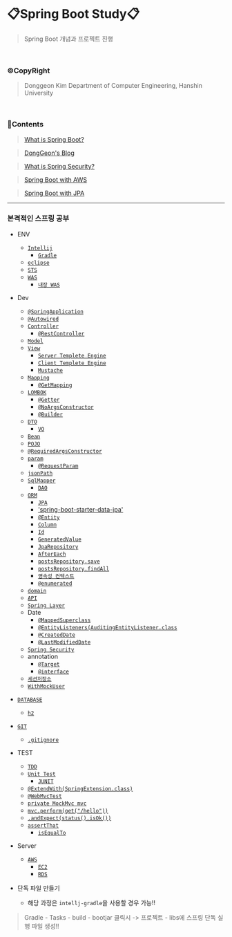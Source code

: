 # 📋Spring Boot Study📋

> Spring Boot 개념과 프로젝트 진행 

<br>

### ©CopyRight

> Donggeon Kim
> Department of Computer Engineering, Hanshin University

<br>


### 📒Contents

> [What is Spring Boot?](https://github.com/DongGeon0908/Spring-Boot/tree/master/Spring%20Boot%20Basic)

> [DongGeon's Blog](https://github.com/DongGeon0908/Spring-Boot/tree/master/Spring%20Boot%20Blog)

> [What is Spring Security?](https://github.com/DongGeon0908/Spring-Boot/tree/master/Spring%20Boot%20Security)

> [Spring Boot with AWS](https://github.com/DongGeon0908/Spring-Boot/tree/master/Spring-Boot-With-AWS)

> [Spring Boot with JPA](https://github.com/DongGeon0908/Spring-Boot/tree/master/Spring%20Boot%20With%20JPA)

<hr />

### 본격적인 스프링 공부

- ENV
    + [`Intellij`](https://github.com/DongGeon0908/Spring-Boot/blob/master/Spring-Boot-With-AWS/Intellij.md)
        * [`Gradle`](https://github.com/DongGeon0908/Spring-Boot/blob/master/Spring-Boot-With-AWS/Gradle.md)
    + [`eclipse`](https://github.com/DongGeon0908/Spring-Boot/blob/master/Spring-Boot-With-AWS/eclipse.md)
    + [`STS`](https://github.com/DongGeon0908/Spring-Boot/blob/master/Spring-Boot-With-AWS/STS.md)
    + [`WAS`](https://github.com/DongGeon0908/Spring-Boot/blob/master/Spring-Boot-With-AWS/WAS.md)
        * [`내장 WAS`](https://github.com/DongGeon0908/Spring-Boot/blob/master/Spring-Boot-With-AWS/InnerWAS.md)
- Dev
    + [`@SpringApplication`](https://github.com/DongGeon0908/Spring-Boot/blob/master/Spring-Boot-With-AWS/SpringApplication.md)
    + [`@Autowired`](https://github.com/DongGeon0908/Spring-Boot/blob/master/Spring-Boot-With-AWS/Autowired.md)
    + [`Controller`](https://github.com/DongGeon0908/Spring-Boot/blob/master/Spring-Boot-With-AWS/Controller.md)
        * [`@RestController`](https://github.com/DongGeon0908/Spring-Boot/blob/master/Spring-Boot-With-AWS/RestController.md)
    + [`Model`](https://github.com/DongGeon0908/Spring-Boot/blob/master/Spring-Boot-With-AWS/Model.md)
    + [`View`](https://github.com/DongGeon0908/Spring-Boot/blob/master/Spring-Boot-With-AWS/View.md)
        * [`Server Templete Engine`](https://github.com/DongGeon0908/Spring-Boot/blob/master/Spring-Boot-With-AWS/ServerTemplete.md)
        * [`Client Templete Engine`](https://github.com/DongGeon0908/Spring-Boot/blob/master/Spring-Boot-With-AWS/ClientTemplete.md)
        * [`Mustache`](https://github.com/DongGeon0908/Spring-Boot/blob/master/Spring-Boot-With-AWS/Mustache.md)
    + [`Mapping`](https://github.com/DongGeon0908/Spring-Boot/blob/master/Spring-Boot-With-AWS/Mapping.md)
        * [`@GetMapping`](https://github.com/DongGeon0908/Spring-Boot/blob/master/Spring-Boot-With-AWS/GetMapping.md)
    + [`LOMBOK`](https://github.com/DongGeon0908/Spring-Boot/blob/master/Spring-Boot-With-AWS/LOMBOK.md)
        * [`@Getter`](https://github.com/DongGeon0908/Spring-Boot/blob/master/Spring-Boot-With-AWS/Getter.md)
        * [`@NoArgsConstructor`](https://github.com/DongGeon0908/Spring-Boot/blob/master/Spring-Boot-With-AWS/NoArgsConstructor.md)
        * [`@Builder`](https://github.com/DongGeon0908/Spring-Boot/blob/master/Spring-Boot-With-AWS/Builder.md)
    + [`DTO`](https://github.com/DongGeon0908/Spring-Boot/blob/master/Spring-Boot-With-AWS/DTO.md)
        * [`VO`](https://github.com/DongGeon0908/Spring-Boot/blob/master/Spring-Boot-With-AWS/VO.md)
    + [`Bean`](https://github.com/DongGeon0908/Spring-Boot/blob/master/Spring-Boot-With-AWS/Bean.md)
    + [`POJO`](https://github.com/DongGeon0908/Spring-Boot/blob/master/Spring-Boot-With-AWS/POJO.md)
    + [`@RequiredArgsConstructor`](https://github.com/DongGeon0908/Spring-Boot/blob/master/Spring-Boot-With-AWS/RequiredArgsConstructor.md)
    + [`param`](https://github.com/DongGeon0908/Spring-Boot/blob/master/Spring-Boot-With-AWS/param.md)
        * [`@RequestParam`](https://github.com/DongGeon0908/Spring-Boot/blob/master/Spring-Boot-With-AWS/RequestParam.md)
    + [`jsonPath`](https://github.com/DongGeon0908/Spring-Boot/blob/master/Spring-Boot-With-AWS/jsonPath.md)
    + [`SqlMapper`](https://github.com/DongGeon0908/Spring-Boot/blob/master/Spring-Boot-With-AWS/SqlMapper.md)
        * [`DAO`](https://github.com/DongGeon0908/Spring-Boot/blob/master/Spring-Boot-With-AWS/DAO.md)
    + [`ORM`](https://github.com/DongGeon0908/Spring-Boot/blob/master/Spring-Boot-With-AWS/ORM.md)
        * [`JPA`](https://github.com/DongGeon0908/Spring-Boot/blob/master/Spring-Boot-With-AWS/JPA.md)
        * ['spring-boot-starter-data-jpa'](https://github.com/DongGeon0908/Spring-Boot/blob/master/Spring-Boot-With-AWS/springbootstarterdatajpa.md)
        * [`@Entity`](https://github.com/DongGeon0908/Spring-Boot/blob/master/Spring-Boot-With-AWS/Entity.md)
        * [`Column`](https://github.com/DongGeon0908/Spring-Boot/blob/master/Spring-Boot-With-AWS/Column.md)
        * [`Id`](https://github.com/DongGeon0908/Spring-Boot/blob/master/Spring-Boot-With-AWS/Id.md)
        * [`GeneratedValue`](https://github.com/DongGeon0908/Spring-Boot/blob/master/Spring-Boot-With-AWS/GeneratedValue.md)
        * [`JpaRepository`](https://github.com/DongGeon0908/Spring-Boot/blob/master/Spring-Boot-With-AWS/JpaRepository.md)
        * [`AfterEach`](https://github.com/DongGeon0908/Spring-Boot/blob/master/Spring-Boot-With-AWS/AfterEach.md)
        * [`postsRepository.save`](https://github.com/DongGeon0908/Spring-Boot/blob/master/Spring-Boot-With-AWS/postsRepositorysave.md)
        * [`postsRepository.findAll`](https://github.com/DongGeon0908/Spring-Boot/blob/master/Spring-Boot-With-AWS/postsRepositoryfindAll.md)
        * [`영속성 컨텍스트`](https://github.com/DongGeon0908/Spring-Boot/blob/master/Spring-Boot-With-AWS/persistance.md)
        * [`@enumerated`](https://github.com/DongGeon0908/Spring-Boot/blob/master/Spring-Boot-With-AWS/enumerated.md)
    + [`domain`](https://github.com/DongGeon0908/Spring-Boot/blob/master/Spring-Boot-With-AWS/domain.md)
    + [`API`](https://github.com/DongGeon0908/Spring-Boot/blob/master/Spring-Boot-With-AWS/API.md)
    + [`Spring Layer`](https://github.com/DongGeon0908/Spring-Boot/blob/master/Spring-Boot-With-AWS/SpringLayer.md)
    + Date
        * [`@MappedSuperclass`](https://github.com/DongGeon0908/Spring-Boot/blob/master/Spring-Boot-With-AWS/MappedSuperclass.md)
        * [`@EntityListeners(AuditingEntityListener.class`](https://github.com/DongGeon0908/Spring-Boot/blob/master/Spring-Boot-With-AWS/EntityListeners.md)
        * [`@CreatedDate`](https://github.com/DongGeon0908/Spring-Boot/blob/master/Spring-Boot-With-AWS/CreatedDate.md)
        * [`@LastModifiedDate`](https://github.com/DongGeon0908/Spring-Boot/blob/master/Spring-Boot-With-AWS/LastModifiedDate.md)
    + [`Spring Security`](https://github.com/DongGeon0908/Spring-Boot/blob/master/Spring-Boot-With-AWS/SpringSecurity.md)
    + annotation
        * [`@Target`](https://github.com/DongGeon0908/Spring-Boot/blob/master/Spring-Boot-With-AWS/Target.md)
        * [`@interface`](https://github.com/DongGeon0908/Spring-Boot/blob/master/Spring-Boot-With-AWS/interface.md)
    + [`세션저장소`](https://github.com/DongGeon0908/Spring-Boot/blob/master/Spring-Boot-With-AWS/sessionRepository.md)
    + [`WithMockUser`](https://github.com/DongGeon0908/Spring-Boot/blob/master/Spring-Boot-With-AWS/WithMockUser.md)

- [`DATABASE`](https://github.com/DongGeon0908/Spring-Boot/blob/master/Spring-Boot-With-AWS/DATABASE.md)
    + [`h2`](https://github.com/DongGeon0908/Spring-Boot/blob/master/Spring-Boot-With-AWS/h2.md)
- [`GIT`](https://github.com/DongGeon0908/Spring-Boot/blob/master/Spring-Boot-With-AWS/GIT.md)
    + [`.gitignore`](https://github.com/DongGeon0908/Spring-Boot/blob/master/Spring-Boot-With-AWS/SpringApplication.md)

- TEST
    + [`TDD`](https://github.com/DongGeon0908/Spring-Boot/blob/master/Spring-Boot-With-AWS/TDD.md)
    + [`Unit Test`](https://github.com/DongGeon0908/Spring-Boot/blob/master/Spring-Boot-With-AWS/Unit%20Test.md)
        * [`JUNIT`](https://github.com/DongGeon0908/Spring-Boot/blob/master/Spring-Boot-With-AWS/JUNIT.md)
    + [`@ExtendWith(SpringExtension.class)`](https://github.com/DongGeon0908/Spring-Boot/blob/master/Spring-Boot-With-AWS/ExtendWith.md)
    + [`@WebMvcTest`](https://github.com/DongGeon0908/Spring-Boot/blob/master/Spring-Boot-With-AWS/WebMvcTest.md)
    + [`private MockMvc mvc`](https://github.com/DongGeon0908/Spring-Boot/blob/master/Spring-Boot-With-AWS/privateMockMvcmvc.md)
    + [`mvc.perform(get("/hello"))`](https://github.com/DongGeon0908/Spring-Boot/blob/master/Spring-Boot-With-AWS/mvcperform.md)
    + [`.andExpect(status().isOk())`](https://github.com/DongGeon0908/Spring-Boot/blob/master/Spring-Boot-With-AWS/andExpect.md)
    + [`assertThat`](https://github.com/DongGeon0908/Spring-Boot/blob/master/Spring-Boot-With-AWS/assertThat.md)
        * [`isEqualTo`](https://github.com/DongGeon0908/Spring-Boot/blob/master/Spring-Boot-With-AWS/isEqualTo.md)

- Server
    + [`AWS`](https://github.com/DongGeon0908/Spring-Boot/blob/master/Spring-Boot-With-AWS/AWS.md)
        * [`EC2`](https://github.com/DongGeon0908/Spring-Boot/blob/master/Spring-Boot-With-AWS/EC2.md)
        * [`RDS`](https://github.com/DongGeon0908/Spring-Boot/blob/master/Spring-Boot-With-AWS/RDS.md)

- 단독 파일 만들기
    + 해당 과정은 `intellj-gradle`을 사용할 경우 가능!!
> Gradle - Tasks - build - bootjar 클릭시 -> 프로젝트 - libs에 스프링 단독 실행 파일 생성!!
<br>

